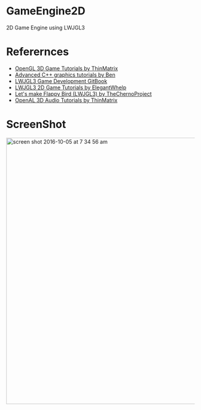 # GameEngine2D
2D Game Engine using LWJGL3
# Referernces
- [OpenGL 3D Game Tutorials by ThinMatrix](https://www.youtube.com/playlist?list=PLRIWtICgwaX0u7Rf9zkZhLoLuZVfUksDP)
- [Advanced C++ graphics tutorials by Ben](https://www.youtube.com/playlist?list=PLSPw4ASQYyymu3PfG9gxywSPghnSMiOAW)
- [LWJGL3 Game Development GitBook](https://www.gitbook.com/book/lwjglgamedev/3d-game-development-with-lwjgl/details)
- [LWJGL3 2D Game Tutorials by ElegantWhelp](https://www.youtube.com/playlist?list=PLILiqflMilIxta2xKk2EftiRHD4nQGW0u)
- [Let's make Flappy Bird (LWJGL3) by TheChernoProject](https://www.youtube.com/watch?v=527bR2JHSR0)
- [OpenAL 3D Audio Tutorials by ThinMatrix](https://www.youtube.com/playlist?list=PLRIWtICgwaX2VNpAFjAZdlQw2pA1-5kU8)

# ScreenShot
<img width="712" alt="screen shot 2016-10-05 at 7 34 56 am" src="https://cloud.githubusercontent.com/assets/21322866/19117729/e3cbe132-8ace-11e6-8b36-e33e62e28d68.png">
